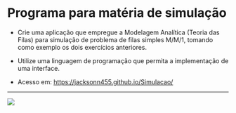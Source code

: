 Programa para matéria de simulação
===============================================

- Crie uma aplicação que empregue a Modelagem Analítica (Teoria das Filas) para
simulação de problema de filas simples M/M/1, tomando como exemplo os dois
exercícios anteriores.

- Utilize uma linguagem de programação que permita a implementação de uma interface.

- Acesso em: https://jacksonn455.github.io/Simulacao/

--------------------
 ![](https://github.com/jacksonn455/Simulacao/blob/master/img1.png)
